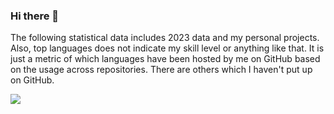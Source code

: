 ### Hi there 👋

The following statistical data includes 2023 data and my personal projects.  
Also, top languages does not indicate my skill level or anything like that. It is just a metric of which languages have been hosted by me on GitHub based on the usage across repositories. There are others which I haven't put up on GitHub.

<!--START_SECTION:waka-->
<!--END_SECTION:waka-->

<img src="https://wakatime.com/share/@cfcfc8a2-cf44-452b-a666-40f6e632e3d8/93da2d40-4e15-483d-92a0-295f1b7448da.svg" />

<!--
**ozkanardil/ozkanardil** is a ✨ _special_ ✨ repository because its `README.md` (this file) appears on your GitHub profile.

Here are some ideas to get you started:

- 🔭 I’m currently working on ...
- 🌱 I’m currently learning ...
- 👯 I’m looking to collaborate on ...
- 🤔 I’m looking for help with ...
- 💬 Ask me about ...
- 📫 How to reach me: ...
- 😄 Pronouns: ...
- ⚡ Fun fact: ...
-->
